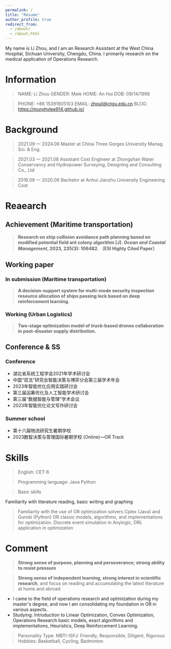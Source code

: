 ```yaml
---
permalink: /
title: "Resume"
author_profile: true
redirect_from: 
  - /about/
  - /about.html
---
```


My name is Li Zhou, and I am an Research Assistant at the West China Hospital, Sichuan University, Chengdu, China.
I primarily research on the medical application of Operations Research.


# Information

> NAME: Li Zhou
GENDER: Male
HOME: An Hui
DOB: 09/14/1998
> 

> PHONE: +86 15391905103
EMAIL: zhouli@ctgu.edu.cn
BLOG: https://murphylee914.github.io/
> 

# Background

> 2021.09 — 2024.06                                                                       Master
at China Three Gorges University                                   Manag. Sci. & Eng.
> 

> 2021.03 — 2021.08                                            Assistant Cost Engineer
at Zhongshan Water Conservancy and Hydropower Surveying, Designing 
and Consulting Co., Ltd
> 

> 2016.09 — 2020.06                                                                   Bachelor
at Anhui Jianzhu University                                              Engineering Cost
> 

# Reaearch

## Achievement (Maritime transportation)

> **Research on ship collision avoidance path planning based on modified potential field ant colony algorithm [J]. *Ocean and Coastal Management*, 2023, 235(3): 106482.
（ESI Highly Cited Paper）**
> 


## **Working paper**

### I**n submission** (Maritime transportation)

> **A decision-support system for multi-mode security inspection resource allocation of ships passing lock based on deep reinforcement learning.**
> 

### **Working (Urban Logistics)**

> **Two-stage optimization model of truck-based drones collaboration in post-disaster supply distribution.**
> 

## Conference & SS

### Conference

- 湖北省系统工程学会2021年学术研讨会
- 中国“双法”研究会智能决策与博弈分会第三届学术年会
- 2023年智能优化应用实践研讨会
- 第三届运筹优化及人工智能学术研讨会
- 第三届“数据智能与管理”学术会议
- 2023年智能优化论文写作研讨会

### Summer school

- 第十六届物流研究生暑期学校
- 2023数智决策与管理国际暑期学校 (Online)—OR Track

# Skills

> English: CET-6
> 

> Programming language: Java Python
> 

> Basic skills

Familiarity with literature reading, basic writing and graphing
> 
> 
> Familiarity with the use of OR optimization solvers Cplex (Java) and Gurobi (Python)
>          OR classic models, algorithms, and implementations for optimization.
>          Discrete event simulation in Anylogic, DRL application in optimization
> 

# Comment

> **Strong sense of purpose, planning and perseverance; strong ability to resist pressure**
> 

> **Strong sense of independent learning, strong interest in scientific research**, and focus on reading and accumulating the latest literature at home and abroad
> 

- I came to the field of operations research and optimization during my master's degree, and now I am consolidating my foundation in OR in various aspects.
- Studying: Introduction to Linear Optimization, Convex Optimization, Operations Research basic models, exact algorithms and implementations, Heuristics, Deep Reinforcement Learning.

> Personality Type: MBTI-ISFJ: Friendly, Responsible, Diligent, Rigorous
Hobbies: Basketball, Cycling, Badminton
>
